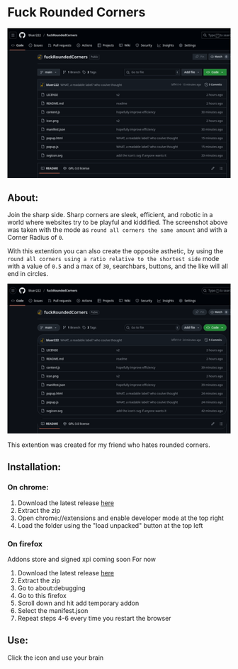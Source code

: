 # Fuck Rounded Corners

![Screenshot the Fuck Rounded Corners GitHub repo with sharp corners](/example.png)


## About:
Join the sharp side. Sharp corners are sleek, efficient, and robotic in a world where websites try to be playful and kiddified.
The screenshot above was taken with the mode as `round all corners the same amount` and with a Corner Radius of `0`.

With this extention you can also create the opposite asthetic, by using the `round all corners using a ratio relative to the shortest side` mode with a value of `0.5` and a max of `30`, searchbars, buttons, and the like will all end in circles.


![Screenshot the Fuck Rounded Corners GitHub repo with very rounded corners](/example2.png)


This extention was created for my friend who hates rounded corners.

## Installation: 
### On chrome:
1. Download the latest release [here](https://github.com/bluer222/fuckRoundedCorners/releases)
2. Extract the zip
3. Open chrome://extensions and enable developer mode at the top right
4. Load the folder using the "load unpacked" button at the top left

### On firefox
Addons store and signed xpi coming soon
For now
1. Download the latest release [here](https://github.com/bluer222/fuckRoundedCorners/releases)
2. Extract the zip
3. Go to about:debugging
4. Go to this firefox
5. Scroll down and hit add temporary addon
6. Select the manifest.json
7. Repeat steps 4-6 every time you restart the browser

## Use:
Click the icon and use your brain